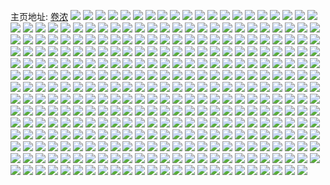 主页地址: [卷浓](https://weibo.com/u/5666003669) 
![](https://wx4.sinaimg.cn/mw2000/006brYnXgy1g8c0oqw2hgj30ku0ku79i.jpg) 
![](https://wx4.sinaimg.cn/mw2000/006brYnXgy1g86quvfp8sj31z41z4b29.jpg) 
![](https://wx4.sinaimg.cn/mw2000/006brYnXgy1g86quwk0kxj32c02c0x6p.jpg) 
![](https://wx4.sinaimg.cn/mw2000/006brYnXgy1g86quu6gtkj32c02c04e1.jpg) 
![](https://wx4.sinaimg.cn/mw2000/006brYnXgy1g83uh4hpr4j30u0140ani.jpg) 
![](https://wx4.sinaimg.cn/mw2000/006brYnXgy1g83uh5b7iuj30u01407hr.jpg) 
![](https://wx4.sinaimg.cn/mw2000/006brYnXgy1g838bqevexj310a10atg1.jpg) 
![](https://wx4.sinaimg.cn/mw2000/006brYnXgy1g7tl1jta9cj32c0340x6p.jpg) 
![](https://wx4.sinaimg.cn/mw2000/006brYnXgy1g7tl1l4n9nj32c03401ky.jpg) 
![](https://wx4.sinaimg.cn/mw2000/006brYnXgy1g7qx8ffsawj30t00u0qew.jpg) 
![](https://wx4.sinaimg.cn/mw2000/006brYnXgy1g7dd1jwvjgj30sg0sgah2.jpg) 
![](https://wx4.sinaimg.cn/mw2000/006brYnXgy1g7dd1kvpejj32c02c0ndb.jpg) 
![](https://wx4.sinaimg.cn/mw2000/006brYnXgy1g7dd1mwgm2j32c02c04kw.jpg) 
![](https://wx4.sinaimg.cn/mw2000/006brYnXgy1g7dd1nu50ej30ku15oq8m.jpg) 
![](https://wx4.sinaimg.cn/mw2000/006brYnXgy1g7dd1p1knqj32c02c04n3.jpg) 
![](https://wx4.sinaimg.cn/mw2000/006brYnXgy1g7dd1ripkqj32c0340qv5.jpg) 
![](https://wx4.sinaimg.cn/mw2000/006brYnXgy1g6n6rz2gwzj33402c0b29.jpg) 
![](https://wx4.sinaimg.cn/mw2000/006brYnXgy1g6n6rv757nj33402c07wh.jpg) 
![](https://wx4.sinaimg.cn/mw2000/006brYnXgy1g6n6rwxsm4j33402c0e81.jpg) 
![](https://wx4.sinaimg.cn/mw2000/006brYnXgy1g6hrw5b77ej32io1w0kjl.jpg) 
![](https://wx4.sinaimg.cn/mw2000/006brYnXly1g6hry1uys6j30ku0kuq8x.jpg) 
![](https://wx4.sinaimg.cn/mw2000/006brYnXly1g5t4v3sndtj30ku0kqjz7.jpg) 
![](https://wx4.sinaimg.cn/mw2000/006brYnXly1g5t4v36gefj30ku0kujye.jpg) 
![](https://wx4.sinaimg.cn/mw2000/006brYnXgy1g5rc4az3lcj31mb1mbkd1.jpg) 
![](https://wx4.sinaimg.cn/mw2000/006brYnXgy1g5rc4a6lkjj32c02c01gb.jpg) 
![](https://wx4.sinaimg.cn/mw2000/006brYnXgy1g5rc7lzkrdj30ku0kuwho.jpg) 
![](https://wx4.sinaimg.cn/mw2000/006brYnXgy1g5rc7ltbobj30ez0j9gnq.jpg) 
![](https://wx4.sinaimg.cn/mw2000/006brYnXgy1g5o3fw63dqj30rs0ku462.jpg) 
![](https://wx4.sinaimg.cn/mw2000/006brYnXgy1g5o3fchqxpj30km0kmjy2.jpg) 
![](https://wx4.sinaimg.cn/mw2000/006brYnXgy1g5o3fctup8j30ku0ku0zq.jpg) 
![](https://wx4.sinaimg.cn/mw2000/006brYnXgy1g5o3fvjy1tj32c02c0wke.jpg) 
![](https://wx4.sinaimg.cn/mw2000/006brYnXgy1g5k5fexer5j311i17qgs2.jpg) 
![](https://wx4.sinaimg.cn/mw2000/006brYnXgy1g5k5gjzripj33402c0dp0.jpg) 
![](https://wx4.sinaimg.cn/mw2000/006brYnXgy1g5jbezl9kuj30u00miwgl.jpg) 
![](https://wx4.sinaimg.cn/mw2000/006brYnXgy1g5hzpqx34cj30ks0koasq.jpg) 
![](https://wx4.sinaimg.cn/mw2000/006brYnXly1g5fx3vyupfj30ku0xiac0.jpg) 
![](https://wx4.sinaimg.cn/mw2000/006brYnXgy1g5etw81t10j33402c04lq.jpg) 
![](https://wx4.sinaimg.cn/mw2000/006brYnXgy1g5etw5spd7j30j20k0djd.jpg) 
![](https://wx4.sinaimg.cn/mw2000/006brYnXgy1g5cd2y0bqnj31yi217b29.jpg) 
![](https://wx4.sinaimg.cn/mw2000/006brYnXgy1g5cd2uhcfij32c02c04j3.jpg) 
![](https://wx4.sinaimg.cn/mw2000/006brYnXgy1g5cd3ljwvgj32c03401ky.jpg) 
![](https://wx4.sinaimg.cn/mw2000/006brYnXgy1g5cd31j6xoj32c02c0e81.jpg) 
![](https://wx4.sinaimg.cn/mw2000/006brYnXgy1g5cd34rjosj30ku0ktjwy.jpg) 
![](https://wx4.sinaimg.cn/mw2000/006brYnXgy1g5cd32qz8tj30ku0kun1i.jpg) 
![](https://wx4.sinaimg.cn/mw2000/006brYnXgy1g5cd33hxxgj30rs0kuaij.jpg) 
![](https://wx4.sinaimg.cn/mw2000/006brYnXgy1g5cd2v5j1cj30em0e0dfq.jpg) 
![](https://wx4.sinaimg.cn/mw2000/006brYnXgy1g5cd345eo8j30ku0kq796.jpg) 
![](https://wx4.sinaimg.cn/mw2000/006brYnXly1g4omfwyzzbj30vl0hsgm6.jpg) 
![](https://wx4.sinaimg.cn/mw2000/006brYnXly1g4omh2fn9aj30kt0kq423.jpg) 
![](https://wx4.sinaimg.cn/mw2000/006brYnXly1g4omg3agl4j30u00svk41.jpg) 
![](https://wx4.sinaimg.cn/mw2000/006brYnXly1g4mb1ov9kij30qo0wxjyg.jpg) 
![](https://wx4.sinaimg.cn/mw2000/006brYnXly1g4mb1oc11jj30hs0obmzv.jpg) 
![](https://wx4.sinaimg.cn/mw2000/006brYnXly1g4mb3zv7exj30sv1e07ar.jpg) 
![](https://wx4.sinaimg.cn/mw2000/006brYnXgy1g4bfsfijamj30h80l6agk.jpg) 
![](https://wx4.sinaimg.cn/mw2000/006brYnXgy1g4bft07ewfj30h80ghgn4.jpg) 
![](https://wx4.sinaimg.cn/mw2000/006brYnXgy1g4bfso9rtyj30j40kn128.jpg) 
![](https://wx4.sinaimg.cn/mw2000/006brYnXgy1g4bft0l8bqj30u00u0di8.jpg) 
![](https://wx4.sinaimg.cn/mw2000/006brYnXgy1g4bfszg7t2j30u00u0q6b.jpg) 
![](https://wx4.sinaimg.cn/mw2000/006brYnXgy1g4bfsza5v4j30je0jetc5.jpg) 
![](https://wx4.sinaimg.cn/mw2000/006brYnXgy1g491x4aa7vj31ka1px1kx.jpg) 
![](https://wx4.sinaimg.cn/mw2000/006brYnXgy1g491x2y3y4j30ku0kqtda.jpg) 
![](https://wx4.sinaimg.cn/mw2000/006brYnXgy1g491xcti2pj30is0isdkh.jpg) 
![](https://wx4.sinaimg.cn/mw2000/006brYnXgy1g491xd760mj30fi0figpx.jpg) 
![](https://wx4.sinaimg.cn/mw2000/006brYnXgy1g491x7cis0j32c0340b2a.jpg) 
![](https://wx4.sinaimg.cn/mw2000/006brYnXgy1g491xd0vh4j30f60f60wt.jpg) 
![](https://wx4.sinaimg.cn/mw2000/006brYnXgy1g491xaa108j32c02c0e82.jpg) 
![](https://wx4.sinaimg.cn/mw2000/006brYnXgy1g491xfj7omj32c0340e82.jpg) 
![](https://wx4.sinaimg.cn/mw2000/006brYnXgy1g491xcieyhj32c02c0hdu.jpg) 
![](https://wx4.sinaimg.cn/mw2000/006brYnXgy1g40uzejgtlj30ku0ku426.jpg) 
![](https://wx4.sinaimg.cn/mw2000/006brYnXgy1g40uzffe5ij30ku0kudjt.jpg) 
![](https://wx4.sinaimg.cn/mw2000/006brYnXgy1g40uze2texj30ku0kun0z.jpg) 
![](https://wx4.sinaimg.cn/mw2000/006brYnXgy1g40uzf0bg5j30ku0kutcq.jpg) 
![](https://wx4.sinaimg.cn/mw2000/006brYnXgy1g3sona2xprj30ku0ku42r.jpg) 
![](https://wx4.sinaimg.cn/mw2000/006brYnXly1g3rt5r8hxcj30ku0kqtbu.jpg) 
![](https://wx4.sinaimg.cn/mw2000/006brYnXly1g3rt5tjp1sj33402c0dsq.jpg) 
![](https://wx4.sinaimg.cn/mw2000/006brYnXly1g3rt5v9duuj33402c0h1u.jpg) 
![](https://wx4.sinaimg.cn/mw2000/006brYnXly1g3rt5scvrij30ku0krn58.jpg) 
![](https://wx4.sinaimg.cn/mw2000/006brYnXgy1g3lq8qs8c6j313k0u0q7m.jpg) 
![](https://wx4.sinaimg.cn/mw2000/006brYnXgy1g3lq8c5rufj30u00u0gut.jpg) 
![](https://wx4.sinaimg.cn/mw2000/006brYnXgy1g3lq8cj9zaj30ku0kutdh.jpg) 
![](https://wx4.sinaimg.cn/mw2000/006brYnXgy1g3lq7dwvzuj30j60j6q59.jpg) 
![](https://wx4.sinaimg.cn/mw2000/006brYnXgy1g3k74woyj4j31400u0mys.jpg) 
![](https://wx4.sinaimg.cn/mw2000/006brYnXgy1g3k74z6b16j33402c0qv5.jpg) 
![](https://wx4.sinaimg.cn/mw2000/006brYnXgy1g3k74xbml1j33402c0b29.jpg) 
![](https://wx4.sinaimg.cn/mw2000/006brYnXgy1g3k74wb5cjj30ku0fk0x6.jpg) 
![](https://wx4.sinaimg.cn/mw2000/006brYnXgy1g3k753t3g3j32c02c07wj.jpg) 
![](https://wx4.sinaimg.cn/mw2000/006brYnXgy1g3k751qwtqj33402c0kjo.jpg) 
![](https://wx4.sinaimg.cn/mw2000/006brYnXgy1g3k74zpv0tj30rs0kugpp.jpg) 
![](https://wx4.sinaimg.cn/mw2000/006brYnXgy1g3k74vvbfnj32c02c0u0x.jpg) 
![](https://wx4.sinaimg.cn/mw2000/006brYnXgy1g3k74wkf07j30ku0fgn2q.jpg) 
![](https://wx4.sinaimg.cn/mw2000/006brYnXgy1g3io8ltny8j30ku0kpad8.jpg) 
![](https://wx4.sinaimg.cn/mw2000/006brYnXgy1g3ic3dpyiwj31z41hfb29.jpg) 
![](https://wx4.sinaimg.cn/mw2000/006brYnXgy1g3ic3d6lsaj30ku0klq93.jpg) 
![](https://wx4.sinaimg.cn/mw2000/006brYnXgy1g3ic3c71txj31hc1421kx.jpg) 
![](https://wx4.sinaimg.cn/mw2000/006brYnXgy1g39b7ho29mj30ku0r2n4c.jpg) 
![](https://wx4.sinaimg.cn/mw2000/006brYnXgy1g39b7h8qjcj30mi11igr9.jpg) 
![](https://wx4.sinaimg.cn/mw2000/006brYnXgy1g39b8cyl9rj30gz0ko0xv.jpg) 
![](https://wx4.sinaimg.cn/mw2000/006brYnXgy1g39b8m6g7nj30jg0yk0t2.jpg) 
![](https://wx4.sinaimg.cn/mw2000/006brYnXgy1g2xx8yt86aj33402c0tsu.jpg) 
![](https://wx4.sinaimg.cn/mw2000/006brYnXgy1g2xx8v8blqj30ku0v9qhg.jpg) 
![](https://wx4.sinaimg.cn/mw2000/006brYnXgy1g2xx8vopwyj33402c07ij.jpg) 
![](https://wx4.sinaimg.cn/mw2000/006brYnXgy1g2xx8x73rzj33402c07ne.jpg) 
![](https://wx4.sinaimg.cn/mw2000/006brYnXgy1g2xx93i90ij33402c0e58.jpg) 
![](https://wx4.sinaimg.cn/mw2000/006brYnXgy1g2xx90138jj33402c07rg.jpg) 
![](https://wx4.sinaimg.cn/mw2000/006brYnXgy1g2xx8wrg96j30ku0kuwku.jpg) 
![](https://wx4.sinaimg.cn/mw2000/006brYnXgy1g2xx91lejzj33402c0hdt.jpg) 
![](https://wx4.sinaimg.cn/mw2000/006brYnXgy1g2xxfm8cb7j30rs0ku0z6.jpg) 
![](https://wx4.sinaimg.cn/mw2000/006brYnXgy1g2i378hv91j33402c0npd.jpg) 
![](https://wx4.sinaimg.cn/mw2000/006brYnXgy1g2i37wmle3j33402c0kf4.jpg) 
![](https://wx4.sinaimg.cn/mw2000/006brYnXgy1g2i374rsu5j33402c07wh.jpg) 
![](https://wx4.sinaimg.cn/mw2000/006brYnXgy1g2i37vw9r9j30ku2mkn56.jpg) 
![](https://wx4.sinaimg.cn/mw2000/006brYnXgy1g2i37vhsnhj30ku45bnhs.jpg) 
![](https://wx4.sinaimg.cn/mw2000/006brYnXgy1g2i38mat5yj31400u0n0f.jpg) 
![](https://wx4.sinaimg.cn/mw2000/006brYnXgy1g2i377dmroj30ku1whkjl.jpg) 
![](https://wx4.sinaimg.cn/mw2000/006brYnXgy1g2i37a2o8mj31400u0n2v.jpg) 
![](https://wx4.sinaimg.cn/mw2000/006brYnXgy1g2i373sbcyj32801o0e86.jpg) 
![](https://wx4.sinaimg.cn/mw2000/006brYnXgy1g2gyklxfbcj30u01f1hdu.jpg) 
![](https://wx4.sinaimg.cn/mw2000/006brYnXgy1g2gyknim0ij34g00kg487.jpg) 
![](https://wx4.sinaimg.cn/mw2000/006brYnXgy1g2gykfqpy1j30ku0kuwho.jpg) 
![](https://wx4.sinaimg.cn/mw2000/006brYnXgy1g2gykpkno9j31hc2ms7wh.jpg) 
![](https://wx4.sinaimg.cn/mw2000/006brYnXgy1g2fyysr687j30ku0kq44s.jpg) 
![](https://wx4.sinaimg.cn/mw2000/006brYnXgy1g2fyytng66j30ko0kn7e2.jpg) 
![](https://wx4.sinaimg.cn/mw2000/006brYnXgy1g2fyypeqa8j329a29be81.jpg) 
![](https://wx4.sinaimg.cn/mw2000/006brYnXgy1g2fyyoopdej30ku0khadc.jpg) 
![](https://wx4.sinaimg.cn/mw2000/006brYnXgy1g2fyytuiwmj30ku0ktq8m.jpg) 
![](https://wx4.sinaimg.cn/mw2000/006brYnXgy1g2fyyscecbj329t29l4qq.jpg) 
![](https://wx4.sinaimg.cn/mw2000/006brYnXgy1g2buaqmkksj30im06daax.jpg) 
![](https://wx4.sinaimg.cn/mw2000/006brYnXgy1g2bubb27o9j30ku0klwi4.jpg) 
![](https://wx4.sinaimg.cn/mw2000/006brYnXgy1g2ajoo5ec9j33402c01ky.jpg) 
![](https://wx4.sinaimg.cn/mw2000/006brYnXgy1g2ajoosxv3j30ku0kudkz.jpg) 
![](https://wx4.sinaimg.cn/mw2000/006brYnXgy1g2ajolz0crj316o16mtpg.jpg) 
![](https://wx4.sinaimg.cn/mw2000/006brYnXgy1g2ajopq84qj33402c015z.jpg) 
![](https://wx4.sinaimg.cn/mw2000/006brYnXgy1g2ajomu1xzj30jg0k215p.jpg) 
![](https://wx4.sinaimg.cn/mw2000/006brYnXgy1g2ajp5xuo3j30rw0ks0xq.jpg) 
![](https://wx4.sinaimg.cn/mw2000/006brYnXgy1g28xdv4w5ij30ku0fdgsh.jpg) 
![](https://wx4.sinaimg.cn/mw2000/006brYnXgy1g28xej3lttj316o16mu0x.jpg) 
![](https://wx4.sinaimg.cn/mw2000/006brYnXgy1g28xdxdfpoj30ku15o4m8.jpg) 
![](https://wx4.sinaimg.cn/mw2000/006brYnXgy1g28xdw94k1j30ku1597wh.jpg) 
![](https://wx4.sinaimg.cn/mw2000/006brYnXgy1g28xdz0kcmj30ku1qd4qq.jpg) 
![](https://wx4.sinaimg.cn/mw2000/006brYnXgy1g28xdztn75j30ku1qib29.jpg) 
![](https://wx4.sinaimg.cn/mw2000/006brYnXgy1g28xe425yej30u00ulnex.jpg) 
![](https://wx4.sinaimg.cn/mw2000/006brYnXgy1g28xe16irhj316o16me82.jpg) 
![](https://wx4.sinaimg.cn/mw2000/006brYnXgy1g28xe2km5yj30ku2bcb2a.jpg) 
![](https://wx4.sinaimg.cn/mw2000/006brYnXgy1g24t8b0061j30ku0kqtf2.jpg) 
![](https://wx4.sinaimg.cn/mw2000/006brYnXgy1g24t7z14wpj30ku0kudi0.jpg) 
![](https://wx4.sinaimg.cn/mw2000/006brYnXgy1g1xxwrw92uj30m80cygp9.jpg) 
![](https://wx4.sinaimg.cn/mw2000/006brYnXgy1g1xxws2gj2j30qb0psjvq.jpg) 
![](https://wx4.sinaimg.cn/mw2000/006brYnXgy1g1stfblpisj3087080q3i.jpg) 
![](https://wx4.sinaimg.cn/mw2000/006brYnXgy1g1stj4mcjij30u00u07wh.jpg) 
![](https://wx4.sinaimg.cn/mw2000/006brYnXgy1g1e4itdpb6j30xc18eu0x.jpg) 
![](https://wx4.sinaimg.cn/mw2000/006brYnXgy1g1e4iolpgnj30el0ta7bg.jpg) 
![](https://wx4.sinaimg.cn/mw2000/006brYnXgy1g1e4iq7gsoj30ku3wnb2c.jpg) 
![](https://wx4.sinaimg.cn/mw2000/006brYnXgy1g1e4iob8r4j30ku0ktwhw.jpg) 
![](https://wx4.sinaimg.cn/mw2000/006brYnXgy1g1e4irisyaj32a72a6kjl.jpg) 
![](https://wx4.sinaimg.cn/mw2000/006brYnXgy1g1e4isbihtj3280280kjl.jpg) 
![](https://wx4.sinaimg.cn/mw2000/006brYnXgy1g0z5vnpleuj30xc18e7wi.jpg) 
![](https://wx4.sinaimg.cn/mw2000/006brYnXgy1g0z5vp1ra5j3280280u0y.jpg) 
![](https://wx4.sinaimg.cn/mw2000/006brYnXgy1g0z5vq8qtmj30xc18e4qq.jpg) 
![](https://wx4.sinaimg.cn/mw2000/006brYnXgy1g0z5vrecvhj30xc18e4qq.jpg) 
![](https://wx4.sinaimg.cn/mw2000/006brYnXgy1g0z5vmeyg3j33402c0npg.jpg) 
![](https://wx4.sinaimg.cn/mw2000/006brYnXgy1g0z5vskbjnj30xc18e7wi.jpg) 
![](https://wx4.sinaimg.cn/mw2000/006brYnXgy1g0z5vtcnddj33402c07wh.jpg) 
![](https://wx4.sinaimg.cn/mw2000/006brYnXgy1g0z5vwcy9zj32c02c0b29.jpg) 
![](https://wx4.sinaimg.cn/mw2000/006brYnXgy1g0z5w1g2evj33402c0u0x.jpg) 
![](https://wx4.sinaimg.cn/mw2000/006brYnXgy1g0iuovhffsj32802807wo.jpg) 
![](https://wx4.sinaimg.cn/mw2000/006brYnXgy1g0iuoy9x28j30ku0krwi2.jpg) 
![](https://wx4.sinaimg.cn/mw2000/006brYnXgy1g0iuoqcdi7j3280280npj.jpg) 
![](https://wx4.sinaimg.cn/mw2000/006brYnXgy1g0iuoympj3j30ku0kudj8.jpg) 
![](https://wx4.sinaimg.cn/mw2000/006brYnXgy1g0iuoxomulj32872bz1kz.jpg) 
![](https://wx4.sinaimg.cn/mw2000/006brYnXgy1g0iupmcdlxj32802yonpn.jpg) 
![](https://wx4.sinaimg.cn/mw2000/006brYnXgy1g0ax6mfyrvj32c02c0e82.jpg) 
![](https://wx4.sinaimg.cn/mw2000/006brYnXgy1g0ax6l025lj31mb1mb7wh.jpg) 
![](https://wx4.sinaimg.cn/mw2000/006brYnXly1g03d5c8dk5j32c02c0qv6.jpg) 
![](https://wx4.sinaimg.cn/mw2000/006brYnXly1g03d592qqgj31sc1sckjl.jpg) 
![](https://wx4.sinaimg.cn/mw2000/006brYnXly1fzyvzqcbpcj30ku0fn0tw.jpg) 
![](https://wx4.sinaimg.cn/mw2000/006brYnXly1fzyvzr5j7xj30kt0krwkr.jpg) 
![](https://wx4.sinaimg.cn/mw2000/006brYnXly1fzyw0dw9b7j30ku0kugq8.jpg) 
![](https://wx4.sinaimg.cn/mw2000/006brYnXly1fzyw0e5iqcj30ku0rqqgt.jpg) 
![](https://wx4.sinaimg.cn/mw2000/006brYnXly1fzwxg5x1wpj32c02c0b29.jpg) 
![](https://wx4.sinaimg.cn/mw2000/006brYnXly1fzwxgc6todj30ui0uik1i.jpg) 
![](https://wx4.sinaimg.cn/mw2000/006brYnXly1fzwxg53po4j30ks0ko40g.jpg) 
![](https://wx4.sinaimg.cn/mw2000/006brYnXly1fzwxgauusyj31sc1scnpg.jpg) 
![](https://wx4.sinaimg.cn/mw2000/006brYnXly1fzwxgbwq24j30j90iyq7s.jpg) 
![](https://wx4.sinaimg.cn/mw2000/006brYnXly1fzwxg8owbdj32802807wp.jpg) 
![](https://wx4.sinaimg.cn/mw2000/006brYnXly1fzph68hdzbj30qo0qonev.jpg) 
![](https://wx4.sinaimg.cn/mw2000/006brYnXly1fzmpmpf5gtj32482oce82.jpg) 
![](https://wx4.sinaimg.cn/mw2000/006brYnXly1fzliwxeppcj32802ifhdu.jpg) 
![](https://wx4.sinaimg.cn/mw2000/006brYnXly1fzliwukkbaj320t2gn7wj.jpg) 
![](https://wx4.sinaimg.cn/mw2000/006brYnXly1fzlix5zzijj327s2s4qv8.jpg) 
![](https://wx4.sinaimg.cn/mw2000/006brYnXly1fzlix0ghz6j327w2jje82.jpg) 
![](https://wx4.sinaimg.cn/mw2000/006brYnXgy1fzkrib7babj30ku0s57az.jpg) 
![](https://wx4.sinaimg.cn/mw2000/006brYnXgy1fzkri5u6ujj30u00u0q7y.jpg) 
![](https://wx4.sinaimg.cn/mw2000/006brYnXgy1fzkri743tbj30ku0ksgs1.jpg) 
![](https://wx4.sinaimg.cn/mw2000/006brYnXgy1fzkri50fcdj30u00u0qbn.jpg) 
![](https://wx4.sinaimg.cn/mw2000/006brYnXgy1fzkrjib8jhj30u00u015n.jpg) 
![](https://wx4.sinaimg.cn/mw2000/006brYnXgy1fzkri83vy6j30u00u0q9f.jpg) 
![](https://wx4.sinaimg.cn/mw2000/006brYnXgy1fzi4o45jj8j315o15mqdx.jpg) 
![](https://wx4.sinaimg.cn/mw2000/006brYnXgy1fzd8rinv0mj32c02c01ky.jpg) 
![](https://wx4.sinaimg.cn/mw2000/006brYnXgy1fzd8rj2rmtj30k00qogpo.jpg) 
![](https://wx4.sinaimg.cn/mw2000/006brYnXgy1fzbwonr88uj30kt0kq423.jpg) 
![](https://wx4.sinaimg.cn/mw2000/006brYnXgy1fz8st0k9z9j30qv0m5779.jpg) 
![](https://wx4.sinaimg.cn/mw2000/006brYnXgy1fz8stqm1t0j30qo0wxkg5.jpg) 
![](https://wx4.sinaimg.cn/mw2000/006brYnXgy1fz8st1gz15j30ku0klwi4.jpg) 
![](https://wx4.sinaimg.cn/mw2000/006brYnXgy1fz8st1pltkj30u014e0ys.jpg) 
![](https://wx4.sinaimg.cn/mw2000/006brYnXgy1fz7cgq3vsvj31o027zx6p.jpg) 
![](https://wx4.sinaimg.cn/mw2000/006brYnXgy1fz7cgfyu7xj30ku0va7wh.jpg) 
![](https://wx4.sinaimg.cn/mw2000/006brYnXgy1fz7cgosyoej30k00qo43y.jpg) 
![](https://wx4.sinaimg.cn/mw2000/006brYnXgy1fz7cgvxyryj31o01y2npd.jpg) 
![](https://wx4.sinaimg.cn/mw2000/006brYnXgy1fz7cgf97ouj30ku1jkkjl.jpg) 
![](https://wx4.sinaimg.cn/mw2000/006brYnXgy1fz7cgzxqofj30k00qo7ae.jpg) 
![](https://wx4.sinaimg.cn/mw2000/006brYnXgy1fz52ufrt8wj30km0oxwkd.jpg) 
![](https://wx4.sinaimg.cn/mw2000/006brYnXgy1fyyfb7gcz5j32c02c07wj.jpg) 
![](https://wx4.sinaimg.cn/mw2000/006brYnXgy1fyx3oq16isj30ju0kpahw.jpg) 
![](https://wx4.sinaimg.cn/mw2000/006brYnXgy1fyx3ot8vw9j30ku0fl0yw.jpg) 
![](https://wx4.sinaimg.cn/mw2000/006brYnXgy1fyx3oqmxusj30ku0fjtcz.jpg) 
![](https://wx4.sinaimg.cn/mw2000/006brYnXgy1fyx3osslfvj30u00u0gs0.jpg) 
![](https://wx4.sinaimg.cn/mw2000/006brYnXgy1fyx3op0twdj30kp0kon53.jpg) 
![](https://wx4.sinaimg.cn/mw2000/006brYnXgy1fyx3pfqdobj32802807wq.jpg) 
![](https://wx4.sinaimg.cn/mw2000/006brYnXgy1fyuwgn4fhtj30ku0krjy9.jpg) 
![](https://wx4.sinaimg.cn/mw2000/006brYnXgy1fyuwgp3rx6j30ku15o1kx.jpg) 
![](https://wx4.sinaimg.cn/mw2000/006brYnXgy1fyuwhoerbhj30kt0mbah8.jpg) 
![](https://wx4.sinaimg.cn/mw2000/006brYnXgy1fyttii63pyj30qo0qoe49.jpg) 
![](https://wx4.sinaimg.cn/mw2000/006brYnXgy1fyr13lsbldj30kp0oste1.jpg) 
![](https://wx4.sinaimg.cn/mw2000/006brYnXgy1fyr13mxqwjj30ku1jknpd.jpg) 
![](https://wx4.sinaimg.cn/mw2000/006brYnXgy1fyr13o28cej318g0xau0x.jpg) 
![](https://wx4.sinaimg.cn/mw2000/006brYnXgy1fyr13ld5lcj30ku0rdk19.jpg) 
![](https://wx4.sinaimg.cn/mw2000/006brYnXgy1fyqcrud06hj30qo0qm4qf.jpg) 
![](https://wx4.sinaimg.cn/mw2000/006brYnXgy1fypon1ux8zj30ku112x2d.jpg) 
![](https://wx4.sinaimg.cn/mw2000/006brYnXgy1fyftyrokhtj33vc2kwx6v.jpg) 
![](https://wx4.sinaimg.cn/mw2000/006brYnXgy1fyftyi5sr5j33vc2kwe85.jpg) 
![](https://wx4.sinaimg.cn/mw2000/006brYnXgy1fyfty9qsi9j33vc2kwx6u.jpg) 
![](https://wx4.sinaimg.cn/mw2000/006brYnXgy1fyftxv6kg9j31ow2a3x6t.jpg) 
![](https://wx4.sinaimg.cn/mw2000/006brYnXgy1fyft5cr2fej30kq0ku46m.jpg) 
![](https://wx4.sinaimg.cn/mw2000/006brYnXgy1fyft5cyfp3j30kr0j8jxj.jpg) 
![](https://wx4.sinaimg.cn/mw2000/006brYnXgy1fyft5c9licj315o15mx6p.jpg) 
![](https://wx4.sinaimg.cn/mw2000/006brYnXgy1fyft5pk890j32yo280e8a.jpg) 
![](https://wx4.sinaimg.cn/mw2000/006brYnXgy1fyft5wbcsrj31ow2a3x6t.jpg) 
![](https://wx4.sinaimg.cn/mw2000/006brYnXgy1fyft8ncwjmj30qo0zke81.jpg) 
![](https://wx4.sinaimg.cn/mw2000/006brYnXgy1fyeru9fq6fj32c02c0wz5.jpg) 
![](https://wx4.sinaimg.cn/mw2000/006brYnXgy1fyervxp1gaj32802yonpf.jpg) 
![](https://wx4.sinaimg.cn/mw2000/006brYnXgy1fyerv1e3zqj32802yoqv7.jpg) 
![](https://wx4.sinaimg.cn/mw2000/006brYnXgy1fyerwoqovgj30qo0zk7wh.jpg) 
![](https://wx4.sinaimg.cn/mw2000/006brYnXgy1fyerwh97xej32802yonpf.jpg) 
![](https://wx4.sinaimg.cn/mw2000/006brYnXgy1fyerwjv59fj30qo0zk7wh.jpg) 
![](https://wx4.sinaimg.cn/mw2000/006brYnXgy1fydnmx4ayxj30ku0kmwme.jpg) 
![](https://wx4.sinaimg.cn/mw2000/006brYnXgy1fydnnffk85j326125qqv5.jpg) 
![](https://wx4.sinaimg.cn/mw2000/006brYnXgy1fyc8g5novpj32c02c0x6p.jpg) 
![](https://wx4.sinaimg.cn/mw2000/006brYnXgy1fyc8g64lv6j30ku0ko11g.jpg) 
![](https://wx4.sinaimg.cn/mw2000/006brYnXgy1fyc8g6qo9oj30ku0kpth4.jpg) 
![](https://wx4.sinaimg.cn/mw2000/006brYnXgy1fyc8g6h85rj30ku0ky17q.jpg) 
![](https://wx4.sinaimg.cn/mw2000/006brYnXgy1fya5wipddzj3280280x6r.jpg) 
![](https://wx4.sinaimg.cn/mw2000/006brYnXgy1fya5wetsobj328027p4qr.jpg) 
![](https://wx4.sinaimg.cn/mw2000/006brYnXgy1fy9k5mdskzj31sc1sc1ky.jpg) 
![](https://wx4.sinaimg.cn/mw2000/006brYnXgy1fy9k5jn6vij31sc1sc7wi.jpg) 
![](https://wx4.sinaimg.cn/mw2000/006brYnXgy1fy64pgmx11j30qo0qo1kx.jpg) 
![](https://wx4.sinaimg.cn/mw2000/006brYnXgy1fxkata46ttj30hd0hn46q.jpg) 
![](https://wx4.sinaimg.cn/mw2000/006brYnXgy1fxkat9sxr5j30ko0rg7di.jpg) 
![](https://wx4.sinaimg.cn/mw2000/006brYnXgy1fxkatam4xpj30ku0rqniu.jpg) 
![](https://wx4.sinaimg.cn/mw2000/006brYnXgy1fxkatbt9iyj32c02c07wh.jpg) 
![](https://wx4.sinaimg.cn/mw2000/006brYnXgy1fxdsdwnko2j32io2iou11.jpg) 
![](https://wx4.sinaimg.cn/mw2000/006brYnXgy1fxdsdyakxfj32c02c0u0x.jpg) 
![](https://wx4.sinaimg.cn/mw2000/006brYnXgy1fxdsdsfj5rj32c02c0npd.jpg) 
![](https://wx4.sinaimg.cn/mw2000/006brYnXgy1fxdsdymx7rj30go0frq50.jpg) 
![](https://wx4.sinaimg.cn/mw2000/006brYnXgy1fx4mno4dmyj30qo0qo7dx.jpg) 
![](https://wx4.sinaimg.cn/mw2000/006brYnXgy1fx4mn9k2qij30hu4nxhdw.jpg) 
![](https://wx4.sinaimg.cn/mw2000/006brYnXgy1fx4mnbcpwfj30hu4a1npg.jpg) 
![](https://wx4.sinaimg.cn/mw2000/006brYnXgy1fx4mne2k5qj30hu6t5x6u.jpg) 
![](https://wx4.sinaimg.cn/mw2000/006brYnXgy1fx4mnizvu0j31w02ioqva.jpg) 
![](https://wx4.sinaimg.cn/mw2000/006brYnXgy1fx4mng5p6ij30hu47k7wk.jpg) 
![](https://wx4.sinaimg.cn/mw2000/006brYnXgy1fx4mnnamw3j30qo0qotjm.jpg) 
![](https://wx4.sinaimg.cn/mw2000/006brYnXgy1fx4mnltj3qj30hu5s2kjq.jpg) 
![](https://wx4.sinaimg.cn/mw2000/006brYnXgy1fx4mnnse8yj30qo0qo468.jpg) 
![](https://wx4.sinaimg.cn/mw2000/006brYnXgy1fx4jq5s7zgj30q818e44d.jpg) 
![](https://wx4.sinaimg.cn/mw2000/006brYnXgy1fx2dege283j32c02c0zz0.jpg) 
![](https://wx4.sinaimg.cn/mw2000/006brYnXgy1fx2dec288ej32c02c01ky.jpg) 
![](https://wx4.sinaimg.cn/mw2000/006brYnXgy1fx2dediy1pj32c0340qv7.jpg) 
![](https://wx4.sinaimg.cn/mw2000/006brYnXgy1fx2deekv0nj31w02ionpd.jpg) 
![](https://wx4.sinaimg.cn/mw2000/006brYnXgy1fx2dehmvz4j32io2io7wh.jpg) 
![](https://wx4.sinaimg.cn/mw2000/006brYnXgy1fx2deamm6hj32c02c0npf.jpg) 
![](https://wx4.sinaimg.cn/mw2000/006brYnXgy1fwwbsdoqxbj30nj0g041e.jpg) 
![](https://wx4.sinaimg.cn/mw2000/006brYnXgy1fwwbs0fxfij30ku112wu2.jpg) 
![](https://wx4.sinaimg.cn/mw2000/006brYnXgy1fwwbrzzk0vj30kr0fign8.jpg) 
![](https://wx4.sinaimg.cn/mw2000/006brYnXgy1fwwbs0tbhvj30ku0gvdhc.jpg) 
![](https://wx4.sinaimg.cn/mw2000/006brYnXgy1fwus17cyocj3140140kbb.jpg) 
![](https://wx4.sinaimg.cn/mw2000/006brYnXgy1fwus17r1oyj30k00qogvh.jpg) 
![](https://wx4.sinaimg.cn/mw2000/006brYnXgy1fwus19oskhj30hu0zo7wh.jpg) 
![](https://wx4.sinaimg.cn/mw2000/006brYnXgy1fwus16mo7mj30k00qojyl.jpg) 
![](https://wx4.sinaimg.cn/mw2000/006brYnXgy1fwi4zcwynxj30qo0qmdhv.jpg) 
![](https://wx4.sinaimg.cn/mw2000/006brYnXgy1fwi4ze5gh8j32c02c0hdu.jpg) 
![](https://wx4.sinaimg.cn/mw2000/006brYnXgy1fwi4zfsk8fj32c02c04qr.jpg) 
![](https://wx4.sinaimg.cn/mw2000/006brYnXgy1fwi4zbzn35j32c02c0b29.jpg) 
![](https://wx4.sinaimg.cn/mw2000/006brYnXgy1fwfuy0ifbaj31400tjtpe.jpg) 
![](https://wx4.sinaimg.cn/mw2000/006brYnXgy1fwfuy02xcbj30ku0krq8s.jpg) 
![](https://wx4.sinaimg.cn/mw2000/006brYnXgy1fwfuy17tvqj31o01o0kjl.jpg) 
![](https://wx4.sinaimg.cn/mw2000/006brYnXgy1fwfuy2oicqj32c0340kjm.jpg) 
![](https://wx4.sinaimg.cn/mw2000/006brYnXgy1fwfuy3gtacj31o01o0e5p.jpg) 
![](https://wx4.sinaimg.cn/mw2000/006brYnXgy1fwfuy4lj54j33402c04qp.jpg) 
![](https://wx4.sinaimg.cn/mw2000/006brYnXgy1fwblfomkwij32c02c0x6p.jpg) 
![](https://wx4.sinaimg.cn/mw2000/006brYnXgy1fwblfrdtsgj30ui12ln92.jpg) 
![](https://wx4.sinaimg.cn/mw2000/006brYnXgy1fwblfwydgpj313t1ajkat.jpg) 
![](https://wx4.sinaimg.cn/mw2000/006brYnXgy1fwblg4cjv1j31sg1sgqv5.jpg) 
![](https://wx4.sinaimg.cn/mw2000/006brYnXgy1fwaa9kvlywj30ui0ui41z.jpg) 
![](https://wx4.sinaimg.cn/mw2000/006brYnXgy1fw6d2oejo4j30m80cidgf.jpg) 
![](https://wx4.sinaimg.cn/mw2000/006brYnXgy1fw6d2lierlj30ui0uigqf.jpg) 
![](https://wx4.sinaimg.cn/mw2000/006brYnXgy1fw6d2lxcxuj3140140k16.jpg) 
![](https://wx4.sinaimg.cn/mw2000/006brYnXgy1fw6d2mbgboj314014012a.jpg) 
![](https://wx4.sinaimg.cn/mw2000/006brYnXgy1fw6d2pbxhsj327o2c0npd.jpg) 
![](https://wx4.sinaimg.cn/mw2000/006brYnXgy1fw6d2ktvcuj32c02c0k1m.jpg) 
![](https://wx4.sinaimg.cn/mw2000/006brYnXgy1fw37vc443kj30ui0ui7dd.jpg) 
![](https://wx4.sinaimg.cn/mw2000/006brYnXgy1fw37vd0319j32c02c0npd.jpg) 
![](https://wx4.sinaimg.cn/mw2000/006brYnXgy1fw37ven1q6j330q29i4qr.jpg) 
![](https://wx4.sinaimg.cn/mw2000/006brYnXgy1fw37vg2i53j31z41hcqv6.jpg) 
![](https://wx4.sinaimg.cn/mw2000/006brYnXgy1fw37vbdh3ij3140140dof.jpg) 
![](https://wx4.sinaimg.cn/mw2000/006brYnXgy1fw37vi0b34j30ku0kl46m.jpg) 
![](https://wx4.sinaimg.cn/mw2000/006brYnXgy1fw37vij62yj31401407dt.jpg) 
![](https://wx4.sinaimg.cn/mw2000/006brYnXgy1fw37vj0h6uj30ui0uik23.jpg) 
![](https://wx4.sinaimg.cn/mw2000/006brYnXgy1fw37w92smdj30j60j6t9g.jpg) 
![](https://wx4.sinaimg.cn/mw2000/006brYnXgy1fvzsdsvstzj33vc2kw7wn.jpg) 
![](https://wx4.sinaimg.cn/mw2000/006brYnXgy1fvzsdwz7srj33vc2kw4qx.jpg) 
![](https://wx4.sinaimg.cn/mw2000/006brYnXgy1fvzsdot1jwj30u00u00w9.jpg) 
![](https://wx4.sinaimg.cn/mw2000/006brYnXgy1fvzsdxsu9uj30kr0kp75o.jpg) 
![](https://wx4.sinaimg.cn/mw2000/006brYnXgy1fvwf1q6d90j30kt0m9q4n.jpg) 
![](https://wx4.sinaimg.cn/mw2000/006brYnXgy1fvwf35snm9j30ku0u6whf.jpg) 
![](https://wx4.sinaimg.cn/mw2000/006brYnXgy1fvwf35gg7pj30eo0himyl.jpg) 
![](https://wx4.sinaimg.cn/mw2000/006brYnXgy1fvwf1pugznj312r18gq6c.jpg) 
![](https://wx4.sinaimg.cn/mw2000/006brYnXgy1fvreikw5pcj30r40if3zf.jpg) 
![](https://wx4.sinaimg.cn/mw2000/006brYnXgy1fvreil1swaj30rz0imq3p.jpg) 
![](https://wx4.sinaimg.cn/mw2000/006brYnXgy1fvreil5r6wj30py0ivdg7.jpg) 
![](https://wx4.sinaimg.cn/mw2000/006brYnXgy1fvrej28u94j30c80bkgmn.jpg) 
![](https://wx4.sinaimg.cn/mw2000/006brYnXgy1fvnzokrsnfj32c02c0u0x.jpg) 
![](https://wx4.sinaimg.cn/mw2000/006brYnXgy1fvnzollz4tj32c02c0kjl.jpg) 
![](https://wx4.sinaimg.cn/mw2000/006brYnXgy1fvnzov47h7j32c02c0hcy.jpg) 
![](https://wx4.sinaimg.cn/mw2000/006brYnXgy1fvnzpfo3nbj30ui0uiwiv.jpg) 
![](https://wx4.sinaimg.cn/mw2000/006brYnXgy1fvfbuahoj3j31hc1hchdt.jpg) 
![](https://wx4.sinaimg.cn/mw2000/006brYnXgy1fvfbucnbirj33402c0hdv.jpg) 
![](https://wx4.sinaimg.cn/mw2000/006brYnXgy1fvfbudueukj31sg1sg4qp.jpg) 
![](https://wx4.sinaimg.cn/mw2000/006brYnXgy1fvfbus5fonj335s35se85.jpg) 
![](https://wx4.sinaimg.cn/mw2000/006brYnXgy1fv8w6npaxmj309q09q3z5.jpg) 
![](https://wx4.sinaimg.cn/mw2000/006brYnXgy1fv8w6nvpr5j30c70bkt9k.jpg) 
![](https://wx4.sinaimg.cn/mw2000/006brYnXgy1fv8w6ni6dlj30c70bkq3s.jpg) 
![](https://wx4.sinaimg.cn/mw2000/006brYnXgy1fv8w6o068tj309q09pab1.jpg) 
![](https://wx4.sinaimg.cn/mw2000/006brYnXgy1fv2ak8n3n9j31hc1z4qv5.jpg) 
![](https://wx4.sinaimg.cn/mw2000/006brYnXgy1fv2ak5tpupj31hf1hf1kx.jpg) 
![](https://wx4.sinaimg.cn/mw2000/006brYnXgy1fv2ak53ei6j30ui0h6jv1.jpg) 
